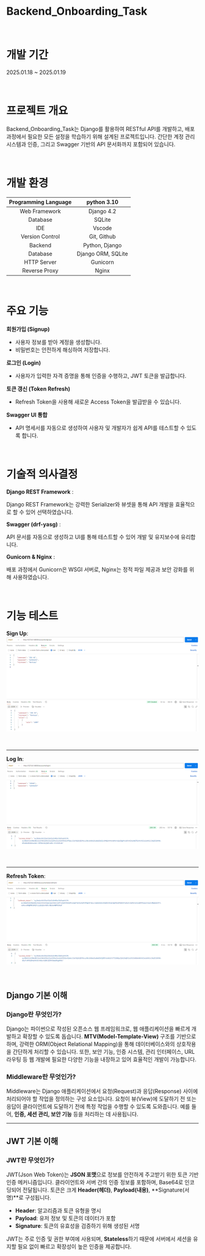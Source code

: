 # Backend_Onboarding_Task

<br>

# 개발 기간
2025.01.18 ~ 2025.01.19

<br>

# 프로젝트 개요
Backend_Onboarding_Task는 Django를 활용하여 RESTful API를 개발하고, 배포 과정에서 필요한 모든 설정을 학습하기 위해 설계된 프로젝트입니다. 간단한 계정 관리 시스템과 인증, 그리고 Swagger 기반의 API 문서화까지 포함되어 있습니다.

<br>

# 개발 환경
|Programming Language| python 3.10|
|:----------------:|:----------------:|
| Web Framework | Django 4.2|
| Database | SQLite|
| IDE | Vscode |
| Version Control | Git, Github |
| Backend | Python, Django |
| Database | Django ORM, SQLite |
| HTTP Server | Gunicorn |
| Reverse Proxy | Nginx |

<br>

# 주요 기능
**회원가입 (Signup)**
- 사용자 정보를 받아 계정을 생성합니다.
- 비밀번호는 안전하게 해싱하여 저장합니다.

**로그인 (Login)**
- 사용자가 입력한 자격 증명을 통해 인증을 수행하고, JWT 토큰을 발급합니다.

**토큰 갱신 (Token Refresh)**
- Refresh Token을 사용해 새로운 Access Token을 발급받을 수 있습니다.

**Swagger UI 통합**
- API 명세서를 자동으로 생성하여 사용자 및 개발자가 쉽게 API를 테스트할 수 있도록 합니다.

<br>

# 기술적 의사결정
**Django REST Framework** : 

Django REST Framework는 강력한 Serializer와 뷰셋을 통해 API 개발을 효율적으로 할 수 있어 선택하였습니다.

**Swagger (drf-yasg)** : 

API 문서를 자동으로 생성하고 UI를 통해 테스트할 수 있어 개발 및 유지보수에 유리합니다.

**Gunicorn & Nginx** : 

배포 과정에서 Gunicorn은 WSGI 서버로, Nginx는 정적 파일 제공과 보안 강화를 위해 사용하였습니다.

<br>

# 기능 테스트
**Sign Up**:
![Sign Up](https://github.com/Kyuho09/Backend_Onboarding_Task/blob/main/images/Signin.png)

<br>

---

**Log In**:
![Log in](https://github.com/Kyuho09/Backend_Onboarding_Task/blob/main/images/login.png)

<br>

---

**Refresh Token**:
![Refresh Token](https://github.com/Kyuho09/Backend_Onboarding_Task/blob/main/images/refresh.png)

<br>

## Django 기본 이해

### Django란 무엇인가?
Django는 파이썬으로 작성된 오픈소스 웹 프레임워크로, 웹 애플리케이션을 빠르게 개발하고 확장할 수 있도록 돕습니다. **MTV(Model-Template-View)** 구조를 기반으로 하며, 강력한 ORM(Object Relational Mapping)을 통해 데이터베이스와의 상호작용을 간단하게 처리할 수 있습니다. 또한, 보안 기능, 인증 시스템, 관리 인터페이스, URL 라우팅 등 웹 개발에 필요한 다양한 기능을 내장하고 있어 효율적인 개발이 가능합니다.

### Middleware란 무엇인가?
Middleware는 Django 애플리케이션에서 요청(Request)과 응답(Response) 사이에 처리되어야 할 작업을 정의하는 구성 요소입니다. 요청이 뷰(View)에 도달하기 전 또는 응답이 클라이언트에 도달하기 전에 특정 작업을 수행할 수 있도록 도와줍니다. 예를 들어, **인증, 세션 관리, 보안 기능** 등을 처리하는 데 사용됩니다.

---

## JWT 기본 이해

### JWT란 무엇인가?
JWT(Json Web Token)는 **JSON 포맷**으로 정보를 안전하게 주고받기 위한 토큰 기반 인증 메커니즘입니다. 클라이언트와 서버 간의 인증 정보를 포함하며, Base64로 인코딩되어 전달됩니다. 토큰은 크게 **Header(헤더)**, **Payload(내용)**, **Signature(서명)**로 구성됩니다.

- **Header**: 알고리즘과 토큰 유형을 명시
- **Payload**: 유저 정보 및 토큰의 데이터가 포함
- **Signature**: 토큰의 유효성을 검증하기 위해 생성된 서명

JWT는 주로 인증 및 권한 부여에 사용되며, **Stateless**하기 때문에 서버에서 세션을 유지할 필요 없이 빠르고 확장성이 높은 인증을 제공합니다.